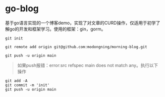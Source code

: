 # go-blog
基于go语言实现的一个博客demo，实现了对文章的CURD操作，仅适用于初学了解go的开发和框架学习。使用的框架：gin，gorm。

```shell
git init

git remote add origin git@github.com:modongning/morning-blog.git

git push -u origin main
```

> 如果push报错：error:src refspec main does not match any。执行以下操作
```shell
git add -A
git commit -m 'init'
git push -u origin main
```
